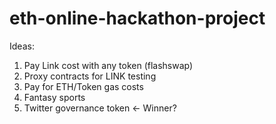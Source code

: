 # eth-online-hackathon-project

Ideas:
1. Pay Link cost with any token (flashswap)
2. Proxy contracts for LINK testing
3. Pay for ETH/Token gas costs
4. Fantasy sports
5. Twitter governance token <- Winner?




